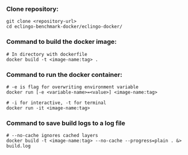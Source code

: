 ### Clone repository:
```
git clone <repository-url>
cd eclingo-benchmark-docker/eclingo-docker/
```

### Command to build the docker image:
```
# In directory with dockerfile
docker build -t <image-name:tag> .
```

### Command to run the docker container:
```
# -e is flag for overwriting environment variable
docker run [-e <variable-name>=<value>] <image-name:tag>

# -i for interactive, -t for terminal
docker run -it <image-name:tag>
```

### Command to save build logs to a log file
```
# --no-cache ignores cached layers
docker build -t <image-name:tag> --no-cache --progress=plain . &> build.log
```
